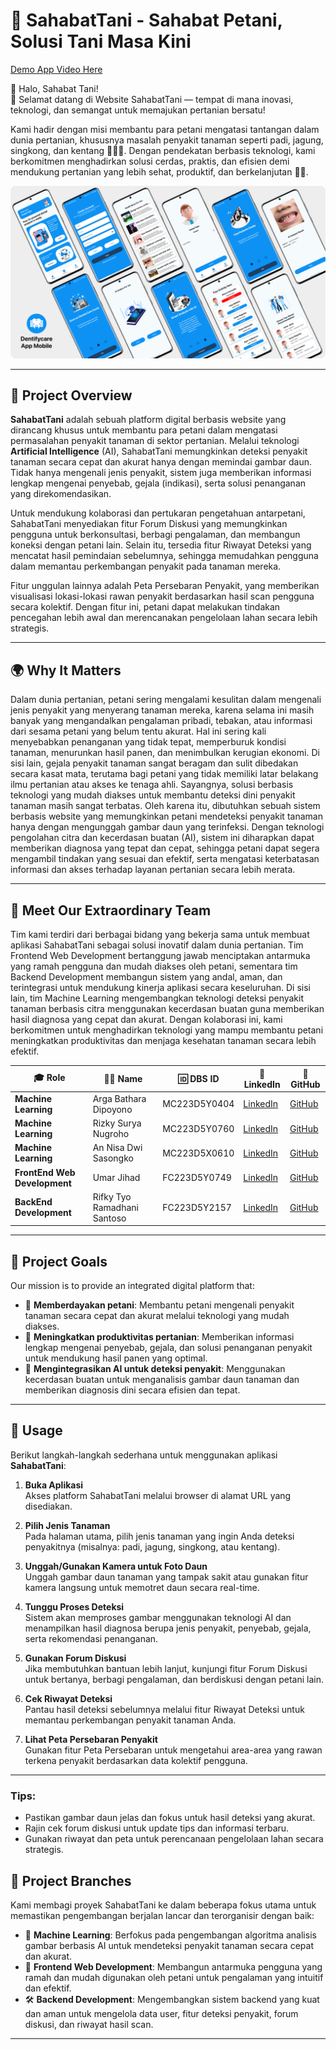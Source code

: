 # 🎉 **SahabatTani** - Sahabat Petani, Solusi Tani Masa Kini

[Demo App Video Here](https://youtu.be/NMxorV-4k3U)

🌾 Halo, Sahabat Tani! 
<br>
👋 Selamat datang di Website SahabatTani — tempat di mana inovasi, teknologi, dan semangat untuk memajukan pertanian bersatu! 

Kami hadir dengan misi membantu para petani mengatasi tantangan dalam dunia pertanian, khususnya masalah penyakit tanaman seperti padi, jagung, singkong, dan kentang 🥔🌽🌿. Dengan pendekatan berbasis teknologi, kami berkomitmen menghadirkan solusi cerdas, praktis, dan efisien demi mendukung pertanian yang lebih sehat, produktif, dan berkelanjutan 🌱📱.

<img src="https://github.com/Dentifycare/Dentifycare-Android/blob/master/Dentifycare%20-%20Mockup.png" alt="App Mockup"/>

---

## 💎 **Project Overview**

**SahabatTani** adalah sebuah platform digital berbasis website yang dirancang khusus untuk membantu para petani dalam mengatasi permasalahan penyakit tanaman di sektor pertanian. Melalui teknologi **Artificial Intelligence** (AI), SahabatTani memungkinkan deteksi penyakit tanaman secara cepat dan akurat hanya dengan memindai gambar daun. Tidak hanya mengenali jenis penyakit, sistem juga memberikan informasi lengkap mengenai penyebab, gejala (indikasi), serta solusi penanganan yang direkomendasikan.

Untuk mendukung kolaborasi dan pertukaran pengetahuan antarpetani, SahabatTani menyediakan fitur Forum Diskusi yang memungkinkan pengguna untuk berkonsultasi, berbagi pengalaman, dan membangun koneksi dengan petani lain. Selain itu, tersedia fitur Riwayat Deteksi yang mencatat hasil pemindaian sebelumnya, sehingga memudahkan pengguna dalam memantau perkembangan penyakit pada tanaman mereka.

Fitur unggulan lainnya adalah Peta Persebaran Penyakit, yang memberikan visualisasi lokasi-lokasi rawan penyakit berdasarkan hasil scan pengguna secara kolektif. Dengan fitur ini, petani dapat melakukan tindakan pencegahan lebih awal dan merencanakan pengelolaan lahan secara lebih strategis.

---

## 🌍 **Why It Matters**

Dalam dunia pertanian, petani sering mengalami kesulitan dalam mengenali jenis penyakit yang menyerang tanaman mereka, karena selama ini masih banyak yang mengandalkan pengalaman pribadi, tebakan, atau informasi dari sesama petani yang belum tentu akurat. Hal ini sering kali menyebabkan penanganan yang tidak tepat, memperburuk kondisi tanaman, menurunkan hasil panen, dan menimbulkan kerugian ekonomi. Di sisi lain, gejala penyakit tanaman sangat beragam dan sulit dibedakan secara kasat mata, terutama bagi petani yang tidak memiliki latar belakang ilmu pertanian atau akses ke tenaga ahli. Sayangnya, solusi berbasis teknologi yang mudah diakses untuk membantu deteksi dini penyakit tanaman masih sangat terbatas. Oleh karena itu, dibutuhkan sebuah sistem berbasis website yang memungkinkan petani mendeteksi penyakit tanaman hanya dengan mengunggah gambar daun yang terinfeksi. Dengan teknologi pengolahan citra dan kecerdasan buatan (AI), sistem ini diharapkan dapat memberikan diagnosa yang tepat dan cepat, sehingga petani dapat segera mengambil tindakan yang sesuai dan efektif, serta mengatasi keterbatasan informasi dan akses terhadap layanan pertanian secara lebih merata.

---

## 👥 **Meet Our Extraordinary Team**

Tim kami terdiri dari berbagai bidang yang bekerja sama untuk membuat aplikasi SahabatTani sebagai solusi inovatif dalam dunia pertanian. Tim Frontend Web Development bertanggung jawab menciptakan antarmuka yang ramah pengguna dan mudah diakses oleh petani, sementara tim Backend Development membangun sistem yang andal, aman, dan terintegrasi untuk mendukung kinerja aplikasi secara keseluruhan. Di sisi lain, tim Machine Learning mengembangkan teknologi deteksi penyakit tanaman berbasis citra menggunakan kecerdasan buatan guna memberikan hasil diagnosa yang cepat dan akurat. Dengan kolaborasi ini, kami berkomitmen untuk menghadirkan teknologi yang mampu membantu petani meningkatkan produktivitas dan menjaga kesehatan tanaman secara lebih efektif.

| 🎓 **Role**            | 👩‍💻 **Name**                     | 🆔 **DBS ID**   | 🔗 **LinkedIn**                                                   | 📍 **GitHub**                          |
|------------------------|-----------------------------------|--------------------|------------------------------------------------------------------|----------------------------------------|
| **Machine Learning**    | Arga Bathara Dipoyono           | MC223D5Y0404       | [LinkedIn](https://www.linkedin.com/in/argadipoyono/)     | [GitHub](https://github.com/dipoyonoarga)  |
| **Machine Learning**    | Rizky Surya Nugroho                 | MC223D5Y0760       | [LinkedIn](https://www.linkedin.com/in/rizkisurya/) | [GitHub](https://github.com/NumiKun) |
| **Machine Learning**    | An Nisa Dwi Sasongko            | MC223D5X0610       | [LinkedIn](https://www.linkedin.com/in/annisadwisasongko/) | [GitHub](https://github.com/nisadwi237)  |
| **FrontEnd Web Development**     | Umar Jihad           | FC223D5Y0749       | [LinkedIn](https://www.linkedin.com/in/umar-jihad-ab83a6259/)            | [GitHub](https://github.com/jihadable)     |
| **BackEnd Development**     | Rifky Tyo Ramadhani Santoso    | FC223D5Y2157       | [LinkedIn](https://www.linkedin.com/in/rifkytyoramadhanisantoso/) | [GitHub](https://github.com/rifftyo) |

---

## 🚀 **Project Goals**

Our mission is to provide an integrated digital platform that:
- 🌱 **Memberdayakan petani**: Membantu petani mengenali penyakit tanaman secara cepat dan akurat melalui teknologi yang mudah diakses.
- 🌾 **Meningkatkan produktivitas pertanian**: Memberikan informasi lengkap mengenai penyebab, gejala, dan solusi penanganan penyakit untuk mendukung hasil panen yang optimal.
- 🤖 **Mengintegrasikan AI untuk deteksi penyakit**: Menggunakan kecerdasan buatan untuk menganalisis gambar daun tanaman dan memberikan diagnosis dini secara efisien dan tepat.

---

## 🚀 **Usage**

Berikut langkah-langkah sederhana untuk menggunakan aplikasi **SahabatTani**:

1. **Buka Aplikasi**  
   Akses platform SahabatTani melalui browser di alamat URL yang disediakan.

2. **Pilih Jenis Tanaman**  
   Pada halaman utama, pilih jenis tanaman yang ingin Anda deteksi penyakitnya (misalnya: padi, jagung, singkong, atau kentang).

3. **Unggah/Gunakan Kamera untuk Foto Daun**  
   Unggah gambar daun tanaman yang tampak sakit atau gunakan fitur kamera langsung untuk memotret daun secara real-time.

4. **Tunggu Proses Deteksi**  
   Sistem akan memproses gambar menggunakan teknologi AI dan menampilkan hasil diagnosa berupa jenis penyakit, penyebab, gejala, serta rekomendasi penanganan.

5. **Gunakan Forum Diskusi**  
   Jika membutuhkan bantuan lebih lanjut, kunjungi fitur Forum Diskusi untuk bertanya, berbagi pengalaman, dan berdiskusi dengan petani lain.

6. **Cek Riwayat Deteksi**  
   Pantau hasil deteksi sebelumnya melalui fitur Riwayat Deteksi untuk memantau perkembangan penyakit tanaman Anda.

7. **Lihat Peta Persebaran Penyakit**  
   Gunakan fitur Peta Persebaran untuk mengetahui area-area yang rawan terkena penyakit berdasarkan data kolektif pengguna.

---

### Tips:  
- Pastikan gambar daun jelas dan fokus untuk hasil deteksi yang akurat.  
- Rajin cek forum diskusi untuk update tips dan informasi terbaru.  
- Gunakan riwayat dan peta untuk perencanaan pengelolaan lahan secara strategis.


## 🚀 **Project Branches**

Kami membagi proyek SahabatTani ke dalam beberapa fokus utama untuk memastikan pengembangan berjalan lancar dan terorganisir dengan baik:

- 🧠 **Machine Learning**: Berfokus pada pengembangan algoritma analisis gambar berbasis AI untuk mendeteksi penyakit tanaman secara cepat dan akurat.
- 🎨 **Frontend Web Development**: Membangun antarmuka pengguna yang ramah dan mudah digunakan oleh petani untuk pengalaman yang intuitif dan efektif.
- 🛠️ **Backend Development**: Mengembangkan sistem backend yang kuat dan aman untuk mengelola data user, fitur deteksi penyakit, forum diskusi, dan riwayat hasil scan.

---

